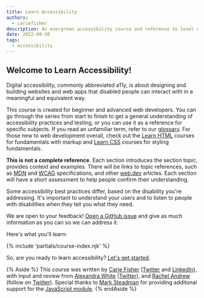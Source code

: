 ```yaml
---
title: Learn Accessibility
authors:
  - cariefisher
description: An evergreen accessibility course and reference to level up your web development.
date: 2022-09-30
tags:
  - accessibility
---
```


## Welcome to Learn Accessibility!

Digital accessibility, commonly abbreviated a11y, is about designing and
building websites and web apps that disabled people can interact with in
a meaningful and equivalent way.

This course is created for beginner and advanced web developers.
You can go through the series from start to finish
to get a general understanding of accessibility practices and testing,
or you can use it as a reference for specific subjects. If you read an
unfamiliar term, refer to our [glossary](/learn/accessibility/glossary).
For those new to web development overall, check out the
[Learn HTML](/learn/html) courses for fundamentals with markup and
[Learn CSS](/learn/css) courses for styling fundamentals.

**This is not a complete reference**. Each section introduces the section topic, provides context and examples. There will be links to topic references, such as [MDN](https://developer.mozilla.org) and
[WCAG](https://www.w3.org/WAI/standards-guidelines/) specifications, and other
[web.dev](/learn) articles. Each section will have a short assessment to help
people confirm their understanding.

Some accessibility best practices differ, based on the disability you're
addressing. It's important to understand your users and to
listen to people with disabilities when they tell you what they need.

We are open to your feedback! [Open a GitHub issue](https://github.com/GoogleChrome/web.dev/issues/new/choose)
and give as much information as you can so we can address it.

Here's what you'll learn:

{% include 'partials/course-index.njk' %}

So, are you ready to learn accessibility? [Let's get started](/learn/accessibility/why).

{% Aside %}
This course was written by [Carie Fisher](https://cariefisher.com/)
([Twitter](https://twitter.com/cariefisher) and
[LinkedIn](https://linkedin.com/in/cariefisher)), with input and review from
[Alexandra White](https://heyawhite.com)
([Twitter](https://twitter.com/heyawhite)), and
[Rachel Andrew](https://rachelandrew.co.uk/) (follow on
[Twitter](https://twitter.com/rachelandrew)). Special thanks to
[Mark Steadman](https://twitter.com/Steady5063) for providing additonal support
for the [JavaScript module](/learn/accessibility/javascript/).
{% endAside %}
